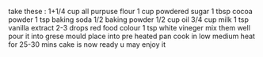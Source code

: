 take these :
1+1/4 cup all purpuse flour
1 cup  powdered sugar
1 tbsp cocoa powder
1 tsp baking soda
1/2 baking powder
1/2 cup oil
3/4 cup milk
1 tsp vanilla extract
2-3 drops red food colour
1 tsp white vineger
mix them well
pour it into grese mould
place into pre heated pan
cook in low medium heat for 25-30 mins
cake is now ready u may enjoy it
